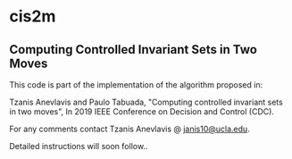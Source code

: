 # cis2m
## Computing Controlled Invariant Sets in Two Moves

This code is part of the implementation of the algorithm proposed in:

Tzanis Anevlavis and Paulo Tabuada, 
"Computing controlled invariant sets in two moves", 
In 2019 IEEE Conference on Decision and Control (CDC).

For any comments contact Tzanis Anevlavis @ janis10@ucla.edu.

Detailed instructions will soon follow..
